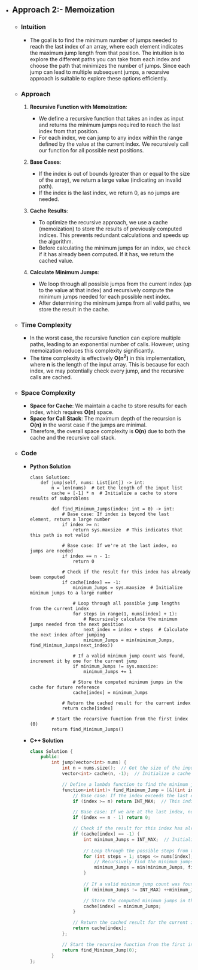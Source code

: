 - ## Approach 2:- Memoization

    - ### Intuition
        - The goal is to find the minimum number of jumps needed to reach the last index of an array, where each element indicates the maximum jump length from that position. The intuition is to explore the different paths you can take from each index and choose the path that minimizes the number of jumps. Since each jump can lead to multiple subsequent jumps, a recursive approach is suitable to explore these options efficiently.

    - ### Approach
        1. **Recursive Function with Memoization**:
            - We define a recursive function that takes an index as input and returns the minimum jumps required to reach the last index from that position.
            - For each index, we can jump to any index within the range defined by the value at the current index. We recursively call our function for all possible next positions.

        2. **Base Cases**:
            - If the index is out of bounds (greater than or equal to the size of the array), we return a large value (indicating an invalid path).
            - If the index is the last index, we return 0, as no jumps are needed.

        3. **Cache Results**:
            - To optimize the recursive approach, we use a cache (memoization) to store the results of previously computed indices. This prevents redundant calculations and speeds up the algorithm.
            - Before calculating the minimum jumps for an index, we check if it has already been computed. If it has, we return the cached value.

        4. **Calculate Minimum Jumps**:
            - We loop through all possible jumps from the current index (up to the value at that index) and recursively compute the minimum jumps needed for each possible next index.
            - After determining the minimum jumps from all valid paths, we store the result in the cache.

    - ### Time Complexity
        - In the worst case, the recursive function can explore multiple paths, leading to an exponential number of calls. However, using memoization reduces this complexity significantly.
        - The time complexity is effectively __O(n<sup>2</sup>)__ in this implementation, where __n__ is the length of the input array. This is because for each index, we may potentially check every jump, and the recursive calls are cached.

    - ### Space Complexity
        - **Space for Cache**: We maintain a cache to store results for each index, which requires __O(n)__ space.
        - **Space for Call Stack**: The maximum depth of the recursion is __O(n)__ in the worst case if the jumps are minimal.
        - Therefore, the overall space complexity is __O(n)__ due to both the cache and the recursive call stack.

    - ### Code
        - **Python Solution**
            ```python3 []
            class Solution:
                def jump(self, nums: List[int]) -> int:
                    n = len(nums)  # Get the length of the input list
                    cache = [-1] * n  # Initialize a cache to store results of subproblems

                    def find_Minimum_Jumps(index: int = 0) -> int:
                        # Base case: If index is beyond the last element, return a large number
                        if index >= n:
                            return sys.maxsize  # This indicates that this path is not valid
                        
                        # Base case: If we're at the last index, no jumps are needed
                        if index == n - 1:
                            return 0
                        
                        # Check if the result for this index has already been computed
                        if cache[index] == -1:
                            minimum_Jumps = sys.maxsize  # Initialize minimum jumps to a large number
                            
                            # Loop through all possible jump lengths from the current index
                            for steps in range(1, nums[index] + 1):
                                # Recursively calculate the minimum jumps needed from the next position
                                next_index = index + steps  # Calculate the next index after jumping
                                minimum_Jumps = min(minimum_Jumps, find_Minimum_Jumps(next_index))

                            # If a valid minimum jump count was found, increment it by one for the current jump
                            if minimum_Jumps != sys.maxsize:
                                minimum_Jumps += 1

                            # Store the computed minimum jumps in the cache for future reference
                            cache[index] = minimum_Jumps  
                        
                        # Return the cached result for the current index
                        return cache[index]  
                    
                    # Start the recursive function from the first index (0)
                    return find_Minimum_Jumps()  
            ```

        - **C++ Solution**
            ```C++ []
            class Solution {
                public:
                    int jump(vector<int> nums) {
                        int n = nums.size();  // Get the size of the input vector
                        vector<int> cache(n, -1);  // Initialize a cache to store results of subproblems

                        // Define a lambda function to find the minimum jumps recursively
                        function<int(int)> find_Minimum_Jump = [&](int index) -> int {
                            // Base case: If the index exceeds the last element, return a large number
                            if (index >= n) return INT_MAX;  // This indicates an invalid path

                            // Base case: If we are at the last index, no jumps are needed
                            if (index == n - 1) return 0;

                            // Check if the result for this index has already been computed
                            if (cache[index] == -1) {
                                int minimum_Jumps = INT_MAX;  // Initialize minimum jumps to a large number
                                
                                // Loop through the possible steps from the current index
                                for (int steps = 1; steps <= nums[index]; ++steps) {
                                    // Recursively find the minimum jumps needed from the next position
                                    minimum_Jumps = min(minimum_Jumps, find_Minimum_Jump(index + steps));
                                }
                                
                                // If a valid minimum jump count was found, increment it by one for the current jump
                                if (minimum_Jumps != INT_MAX) ++minimum_Jumps;

                                // Store the computed minimum jumps in the cache for future reference
                                cache[index] = minimum_Jumps;  
                            }

                            // Return the cached result for the current index
                            return cache[index];  
                        };

                        // Start the recursive function from the first index (0)
                        return find_Minimum_Jump(0);  
                    }
            };
            ```